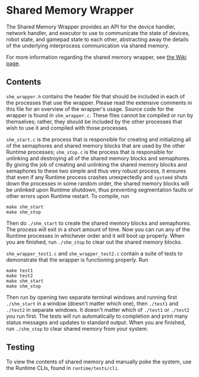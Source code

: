 # Shared Memory Wrapper

The Shared Memory Wrapper provides an API for the device handler, network handler, and executor to use to communicate the state of devices, robot state, and gamepad state to each other, abstracting away the details of the underlying interprocess communication via shared memory. 

For more information regarding the shared memory wrapper, see [the Wiki page](https://github.com/pioneers/c-runtime/wiki/Shared-Memory-Wrapper).

## Contents

`shm_wrapper.h` contains the header file that should be included in each of the processes that use the wrapper. Please read the extensive comments in this file for an overview of the wrapper's usage. Source code for the wrapper is found in `shm_wrapper.c`. These files cannot be compiled or run by themselves; rather, they should be included by the other processes that wish to use it and compiled with those processes.

`shm_start.c` is the process that is responsible for creating and initializing all of the semaphores and shared memory blocks that are used by the other Runtime processes; `shm_stop.c` is the process that is responsible for unlinking and destroying all of the shared memory blocks and semaphores. By giving the job of creating and unlinking the shared memory blocks and semaphores to these two simple and thus very robust process, it ensures that even if any Runtime process crashes unexpectedly and `systemd` shuts down the processes in some random order, the shared memory blocks will be unlinked upon Runtime shutdown, thus preventing segmentation faults or other errors upon Runtime restart. To compile, run
```
make shm_start
make shm_stop
```
Then do `./shm_start` to create the shared memory blocks and semaphores. The process will exit in a short amount of time. Now you can run any of the Runtime processes in whichever order and it will boot up properly. When you are finished, run `./shm_stop` to clear out the shared memory blocks.

`shm_wrapper_test1.c` and `shm_wrapper_test2.c` contain a suite of tests to demonstrate that the wrapper is functioning properly. Run
```
make test1
make test2
make shm_start
make shm_stop
```
Then run by opening two separate terminal windows and running first `./shm_start` in a window (doesn't matter which one), then `./test1` and `./test2` in separate windows. It doesn't matter which of `./test1` or `./test2` you run first. The tests will run automatically to completion and print many status messages and updates to standard output. When you are finished, run `./shm_stop` to clear shared memory from your system.

## Testing

To view the contents of shared memory and manually poke the system, use the Runtime CLIs, found in `runtime/tests/cli`.